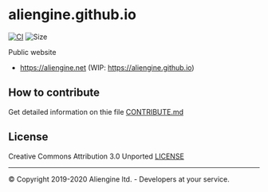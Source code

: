 # aliengine.github.io

[![CI](https://github.com/aliengine/aliengine.github.io/workflows/CI/badge.svg)](https://github.com/aliengine/aliengine.github.io/actions)
![Size](https://github-size-badge.herokuapp.com/aliengine/aliengine.github.io.svg)

Public website

* <https://aliengine.net> (WIP: <https://aliengine.github.io>)

## How to contribute

Get detailed information on thie file [CONTRIBUTE.md](CONTRIBUTE.md)

## License

Creative Commons Attribution 3.0 Unported [LICENSE](LICENSE)

----

© Copyright 2019-2020 Aliengine ltd. - Developers at your service.
